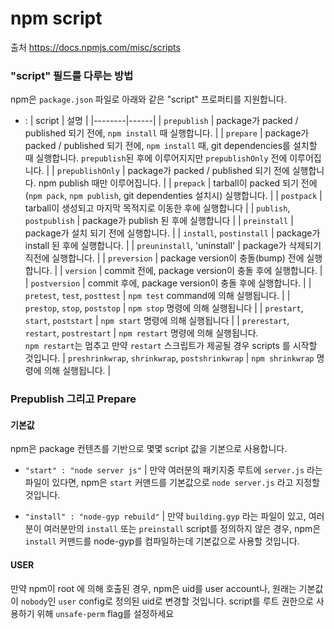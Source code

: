 # npm script
출처 https://docs.npmjs.com/misc/scripts

### "script" 필드를 다루는 방법

npm은 `package.json` 파일로 아래와 같은 "script" 프로퍼티를 지원합니다.

-  : 
| script | 설명 | 
|--------|------|
| `prepublish` | package가 packed / published 되기 전에, `npm install` 때 실행합니다. |
| `prepare` | package가 packed / published 되기 전에, `npm install` 때, git dependencies를 설치할 때  실행합니다. `prepublish`된 후에 이루어지지만 `prepublishOnly` 전에 이루어집니다. |
| `prepublishOnly` | package가 packed / published 되기 전에 실행합니다. npm publish 때만 이루어집니다. |
| `prepack` | tarball이 packed 되기 전에(`npm pack`, `npm publish`, git dependenties 설치시) 실행합니다. |
| `postpack` | tarball이 생성되고 마지막 목적지로 이동한 후에 실행합니다 |
| `publish`, `postpublish` | package가 publish 된 후에 실행합니다 |
| `preinstall` | package가 설치 되기 전에 실행합니다. |
| `install`, `postinstall` | package가 install 된 후에 실행합니다. |
| `preuninstall`, 'uninstall' | package가 삭제되기 직전에 실행합니다. |
| `preversion` | package version이 충돌(bump) 전에 실행합니다. |
| `version` | commit 전에, package version이 충돌 후에 실행합니다. |
| `postversion` | commit 후에, package version이 충돌 후에 실행합니다. |
| `pretest`, `test`, `posttest` | `npm test` command에 의해 실행됩니다. |
| `prestop`, `stop`, `poststop` | `npm stop` 명령에 의해 실행됩니다 |
| `prestart`, `start`, `poststart` | `npm start` 명령에 의해 실행됩니다 |
| `prerestart`, `restart`, `postrestart` | `npm restart` 명령에 의해 실행됩니다. <br> `npm restart`는 멈추고 만약 `restart` 스크립트가 제공될 경우 scripts 를 시작할 것입니다.
| `preshrinkwrap`, `shrinkwrap`, `postshrinkwrap` | `npm shrinkwrap` 명령에 의해 실행됩니다. | 

### Prepublish 그리고 Prepare

#### 기본값
npm은 package 컨텐츠를 기반으로 몇몇 script 값을 기본으로 사용합니다.

- `"start" : "node server js"`
  | 만약 여러분의 패키지중 루트에 `server.js` 라는 파일이 있다면, npm은 `start` 커맨드를 기본값으로 `node server.js` 라고 지정할 것입니다.
  
- `"install" : "node-gyp rebuild"`
  | 만약 `building.gyp` 라는 파일이 있고, 여러분이 여러분만의 `install` 또는 `preinstall` script를 정의하지 않은 경우, npm은 `install` 커맨드를 node-gyp를 컴파일하는데 기본값으로 사용할 것입니다.


#### USER
만약 npm이 root 에 의해 호출된 경우, npm은 uid를 user account나, 원래는 기본값이 `nobody`인 `user` config로 정의된 uid로 변경할 것입니다.
script를 루트 권한으로 사용하기 위해 `unsafe-perm` flag를 설정하세요

## 
